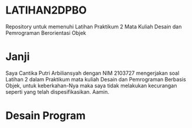 # LATIHAN2DPBO
Repository untuk memenuhi Latihan Praktikum 2 Mata Kuliah Desain dan Pemrograman Berorientasi Objek

# Janji
Saya Cantika Putri Arbiliansyah dengan NIM 2103727 mengerjakan soal Latihan 2 
dalam Praktikum mata kuliah Desain dan Pemrograman Berbasis Objek, untuk keberkahan-Nya
maka saya tidak melakukan kecurangan seperti yang telah dispesifikasikan. Aamin.

# Desain Program
